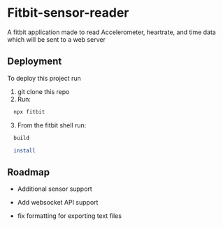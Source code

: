 
# Fitbit-sensor-reader

A fitbit application made to read Accelerometer, heartrate, and time data which will be sent to a web server

## Deployment

To deploy this project run
1. git clone this repo
2. Run:

```bash
  npx fitbit
```
3. From the fitbit shell run:

```bash
  build
```
```bash
  install
```
## Roadmap

- Additional sensor support

- Add websocket API support

- fix formatting for exporting text files

